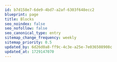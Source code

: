 ```yaml
---
id: b7d158e7-6de9-4bd7-a2af-6303f648ecc2
blueprint: page
title: Blocks
seo_noindex: false
seo_nofollow: false
seo_canonical_type: entry
sitemap_change_frequency: weekly
sitemap_priority: 0.5
updated_by: 6d26d0a8-ff9c-4c3e-a25e-7e036508908c
updated_at: 1729147070
---
```


